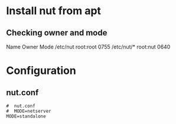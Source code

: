 # Install nut from apt

## Checking owner and mode
Name      Owner      Mode
/etc/nut  root:root  0755
/etc/nut/*  root:nut  0640

# Configuration
## nut.conf
```
#  nut.conf
#  MODE=netserver
MODE=standalone

```
